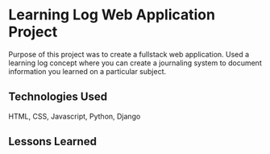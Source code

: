 # Learning Log Web Application Project 
Purpose of this project was to create a fullstack web application. Used a learning log concept where you can create a journaling system to document information you learned on a particular subject. 


## Technologies Used
HTML, CSS, Javascript, Python, Django 

## Lessons Learned 
